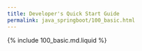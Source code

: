 ```yaml
---
title: Developer's Quick Start Guide
permalink: java_springboot/100_basic.html
---
```


{% include 100_basic.md.liquid %}
